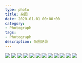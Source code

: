```yaml
---
type: photo
title: 杂图
date: 2020-01-01 00:00:00
category: 
- Photograph
tags:
- Photograph
description: 杂图记录
---
```


![](http://120.55.88.72:8001/2020/01/29/ca9a730c2e1e2.png)
![](http://120.55.88.72:8001/2020/01/29/c9114029952b5.png)
![](http://120.55.88.72:8001/2020/01/29/1ec23876cccde.png)
![](http://120.55.88.72:8001/2020/01/29/089a75360ec8e.png)
![](http://120.55.88.72:8001/2020/01/29/d607b814b22bf.png)
![](http://120.55.88.72:8001/2020/01/29/ed7e236664aa3.png)
![](http://120.55.88.72:8001/2020/01/29/ac5d35f0fdbb1.png)
![](http://120.55.88.72:8001/2020/01/29/1c1c7de6030be.png)
![](http://120.55.88.72:8001/2020/01/29/29730137c0e26.png)
![](http://120.55.88.72:8001/2020/01/29/4c4147b9f7c6f.png)
![](http://120.55.88.72:8001/2020/01/29/a8669b8e58fd2.png)
![](http://120.55.88.72:8001/2020/01/29/5303f6db0b7e3.jpg)